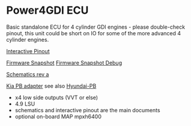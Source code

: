 # Power4GDI ECU

Basic standalone ECU for 4 cylinder GDI engines - please double-check pinout, this unit could be short on IO for some of the more advanced 4 cylinder engines.

[Interactive Pinout](https://rusefi.com/docs/pinouts/hellen/Power4GDI/)

[Firmware Snapshot](https://rusefi.com/build_server/rusefi_bundle_alphax-4k-gdi.zip)
[Firmware Snapshot Debug](https://rusefi.com/build_server/rusefi_bundle_alphax-4k-gdi_debug.zip)

[Schematics rev a](Hardware/Hellen/alphax-4K-GDI-a-schematic.pdf)

[Kia PB adapter](https://rusefi.com/docs/pinouts/Hyundai-Kia-PB-platform-adapter/) see also [Hyundai-PB](https://github.com/rusefi/rusefi/wiki/Hellen-Hyundai-PB)

* x4 low side outputs (VVT or else)
* 4.9 LSU
* schematics and interactive pinout are the main documents
* optional on-board MAP mpxh6400
